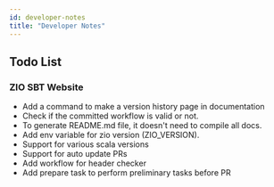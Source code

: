 ```yaml
---
id: developer-notes
title: "Developer Notes"
---
```


## Todo List

### ZIO SBT Website

- Add a command to make a version history page in documentation
- Check if the committed workflow is valid or not.
- To generate README.md file, it doesn't need to compile all docs.
- Add env variable for zio version (ZIO_VERSION).
- Support for various scala versions
- Support for auto update PRs
- Add workflow for header checker
- Add prepare task to perform preliminary tasks before PR

